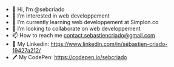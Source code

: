- 👋 Hi, I’m @sebcriado
- 👀 I’m interested in web developpement 
- 🌱 I’m currently learning web developpement at Simplon.co
- 💞️ I’m looking to collaborate on web developpement 
- 📫 How to reach me contact.sebastiencriado@gmail.com
- 👤 My Linkedin: https://www.linkedin.com/in/sébastien-criado-19427a212/
- 🖊 My CodePen: https://codepen.io/sebcriado

<!---
sebcriado/sebcriado is a ✨ special ✨ repository because its `README.md` (this file) appears on your GitHub profile.
You can click the Preview link to take a look at your changes.
--->
